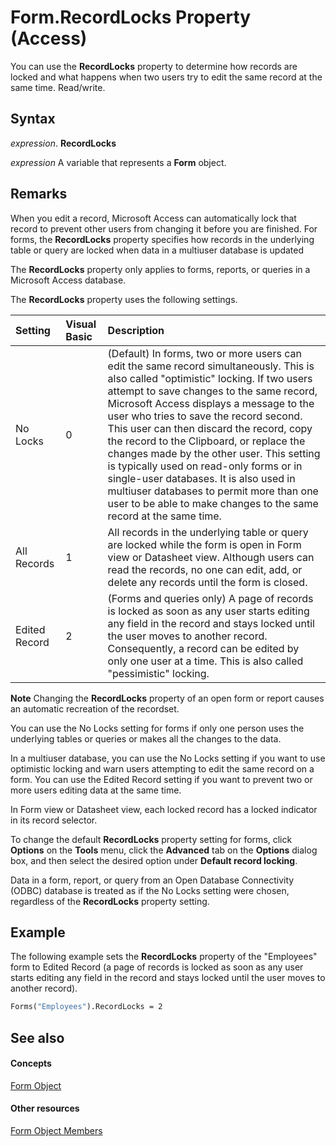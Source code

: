 
# Form.RecordLocks Property (Access)

You can use the  **RecordLocks** property to determine how records are locked and what happens when two users try to edit the same record at the same time. Read/write.


## Syntax

 _expression_. **RecordLocks**

 _expression_ A variable that represents a **Form** object.


## Remarks

When you edit a record, Microsoft Access can automatically lock that record to prevent other users from changing it before you are finished. For forms, the  **RecordLocks** property specifies how records in the underlying table or query are locked when data in a multiuser database is updated

The  **RecordLocks** property only applies to forms, reports, or queries in a Microsoft Access database.

The  **RecordLocks** property uses the following settings.



|**Setting**|**Visual Basic**|**Description**|
|:-----|:-----|:-----|
|No Locks|0|(Default) In forms, two or more users can edit the same record simultaneously. This is also called "optimistic" locking. If two users attempt to save changes to the same record, Microsoft Access displays a message to the user who tries to save the record second. This user can then discard the record, copy the record to the Clipboard, or replace the changes made by the other user. This setting is typically used on read-only forms or in single-user databases. It is also used in multiuser databases to permit more than one user to be able to make changes to the same record at the same time.|
|All Records|1|All records in the underlying table or query are locked while the form is open in Form view or Datasheet view. Although users can read the records, no one can edit, add, or delete any records until the form is closed.|
|Edited Record|2|(Forms and queries only) A page of records is locked as soon as any user starts editing any field in the record and stays locked until the user moves to another record. Consequently, a record can be edited by only one user at a time. This is also called "pessimistic" locking.|

 **Note**  Changing the  **RecordLocks** property of an open form or report causes an automatic recreation of the recordset.

You can use the No Locks setting for forms if only one person uses the underlying tables or queries or makes all the changes to the data.

In a multiuser database, you can use the No Locks setting if you want to use optimistic locking and warn users attempting to edit the same record on a form. You can use the Edited Record setting if you want to prevent two or more users editing data at the same time.

In Form view or Datasheet view, each locked record has a locked indicator in its record selector.

To change the default  **RecordLocks** property setting for forms, click **Options** on the **Tools** menu, click the **Advanced** tab on the **Options** dialog box, and then select the desired option under **Default record locking**.

Data in a form, report, or query from an Open Database Connectivity (ODBC) database is treated as if the No Locks setting were chosen, regardless of the  **RecordLocks** property setting.


## Example

The following example sets the  **RecordLocks** property of the "Employees" form to Edited Record (a page of records is locked as soon as any user starts editing any field in the record and stays locked until the user moves to another record).


```vb
Forms("Employees").RecordLocks = 2
```


## See also


#### Concepts


[Form Object](72ef9219-142b-b690-b696-3eba9a5d4522.md)
#### Other resources


[Form Object Members](e1976b58-28ca-8f76-cdf3-6732cb06ce6c.md)
